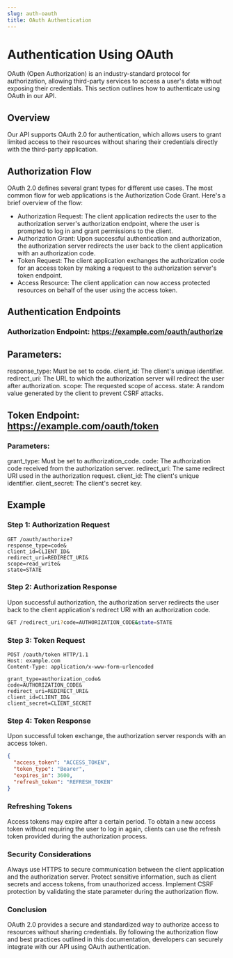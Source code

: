 ```yaml
---
slug: auth-oauth
title: OAuth Authentication
---
```


# Authentication Using OAuth

OAuth (Open Authorization) is an industry-standard protocol for authorization, allowing third-party services to access a user's data without exposing their credentials. This section outlines how to authenticate using OAuth in our API.

## Overview

Our API supports OAuth 2.0 for authentication, which allows users to grant limited access to their resources without sharing their credentials directly with the third-party application.

## Authorization Flow

OAuth 2.0 defines several grant types for different use cases. The most common flow for web applications is the Authorization Code Grant. Here's a brief overview of the flow:

- Authorization Request: The client application redirects the user to the authorization server's authorization endpoint, where the user is prompted to log in and grant permissions to the client.
- Authorization Grant: Upon successful authentication and authorization, the authorization server redirects the user back to the client application with an authorization code.
- Token Request: The client application exchanges the authorization code for an access token by making a request to the authorization server's token endpoint.
- Access Resource: The client application can now access protected resources on behalf of the user using the access token.

## Authentication Endpoints

### Authorization Endpoint: https://example.com/oauth/authorize

## Parameters:

response_type: Must be set to code.
client_id: The client's unique identifier.
redirect_uri: The URL to which the authorization server will redirect the user after authorization.
scope: The requested scope of access.
state: A random value generated by the client to prevent CSRF attacks.

## Token Endpoint: https://example.com/oauth/token

### Parameters:

grant_type: Must be set to authorization_code.
code: The authorization code received from the authorization server.
redirect_uri: The same redirect URI used in the authorization request.
client_id: The client's unique identifier.
client_secret: The client's secret key.

## Example

### Step 1: Authorization Request

```http
GET /oauth/authorize?
response_type=code&
client_id=CLIENT_ID&
redirect_uri=REDIRECT_URI&
scope=read_write&
state=STATE
```

### Step 2: Authorization Response

Upon successful authorization, the authorization server redirects the user back to the client application's redirect URI with an authorization code.

```bash
GET /redirect_uri?code=AUTHORIZATION_CODE&state=STATE
```

### Step 3: Token Request

```http
POST /oauth/token HTTP/1.1
Host: example.com
Content-Type: application/x-www-form-urlencoded

grant_type=authorization_code&
code=AUTHORIZATION_CODE&
redirect_uri=REDIRECT_URI&
client_id=CLIENT_ID&
client_secret=CLIENT_SECRET
```

### Step 4: Token Response

Upon successful token exchange, the authorization server responds with an access token.

```json
{
  "access_token": "ACCESS_TOKEN",
  "token_type": "Bearer",
  "expires_in": 3600,
  "refresh_token": "REFRESH_TOKEN"
}
```

### Refreshing Tokens

Access tokens may expire after a certain period. To obtain a new access token without requiring the user to log in again, clients can use the refresh token provided during the authorization process.

### Security Considerations

Always use HTTPS to secure communication between the client application and the authorization server.
Protect sensitive information, such as client secrets and access tokens, from unauthorized access.
Implement CSRF protection by validating the state parameter during the authorization flow.

### Conclusion

OAuth 2.0 provides a secure and standardized way to authorize access to resources without sharing credentials. By following the authorization flow and best practices outlined in this documentation, developers can securely integrate with our API using OAuth authentication.

